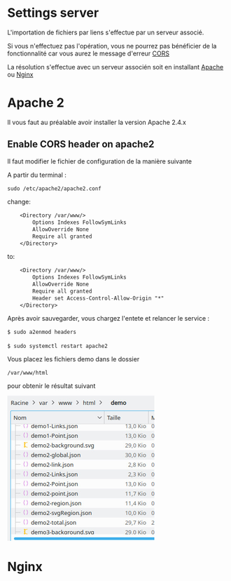 # Settings server

L'importation de fichiers par liens s'effectue par un serveur associé.

Si vous n'effectuez pas l'opération, vous ne pourrez pas bénéficier de la fonctionnalité car vous aurez le message d'erreur [CORS](https://en.wikipedia.org/wiki/Cross-origin_resource_sharing) 

La résolution s'effectue avec un serveur associén soit en installant [Apache]() ou [Nginx]()



# Apache 2


Il vous faut au préalable avoir installer la version Apache 2.4.x



## Enable CORS header on apache2

Il faut modifier le fichier de configuration de la manière suivante

A partir du terminal : 

```
sudo /etc/apache2/apache2.conf
```


change:

```
    <Directory /var/www/>
	    Options Indexes FollowSymLinks
	    AllowOverride None
	    Require all granted
    </Directory>
```

to:

```
    <Directory /var/www/>
	    Options Indexes FollowSymLinks
	    AllowOverride None
	    Require all granted
	    Header set Access-Control-Allow-Origin "*"
    </Directory>
```
    
Après avoir sauvegarder, vous chargez l'entete et relancer le service : 

```
$ sudo a2enmod headers

$ sudo systemctl restart apache2

```

Vous placez les fichiers demo dans le dossier

```
/var/www/html

```

pour obtenir le résultat suivant



![path file](../../screenshots/appendix/file-import.jpg)





# Nginx
